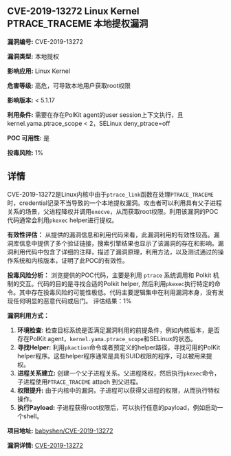 ## CVE-2019-13272 Linux Kernel PTRACE_TRACEME 本地提权漏洞

**漏洞编号:** CVE-2019-13272

**漏洞类型:** 本地提权

**影响应用:** Linux Kernel

**危害等级:** 高危，可导致本地用户获取root权限

**影响版本:** < 5.1.17

**利用条件:** 需要在存在PolKit agent的user session上下文执行，且kernel.yama.ptrace_scope < 2，SELinux deny_ptrace=off

**POC 可用性:** 是

**投毒风险:** 1%

## 详情

CVE-2019-13272是Linux内核中由于`ptrace_link`函数在处理`PTRACE_TRACEME`时，credential记录不当导致的一个本地提权漏洞。攻击者可以利用具有父子进程关系的场景，父进程降权并调用`execve`，从而获取root权限。利用该漏洞的POC代码通常会利用`pkexec` helper进行提权。 

**有效性评估：**
从提供的漏洞信息和利用代码来看，此漏洞利用的有效性较高。漏洞库信息中提供了多个验证链接，搜索引擎结果也显示了该漏洞的存在和影响。漏洞利用代码中包含了详细的注释，描述了漏洞原理，利用方法，以及测试通过的操作系统和内核版本，证明了此POC的有效性。

**投毒风险分析：**
浏览提供的POC代码，主要是利用 `ptrace` 系统调用和 Polkit 机制的交互。代码的目的是寻找合适的Polkit helper, 然后利用`pkexec`执行特定的命令。其中存在投毒风险的可能性极低。代码主要逻辑集中在利用漏洞本身，没有发现任何明显的恶意代码或后门。
评估结果：1%

**漏洞利用方式：**
1.  **环境检查:** 检查目标系统是否满足漏洞利用的前提条件，例如内核版本，是否存在PolKit agent，`kernel.yama.ptrace_scope`和SELinux的状态。
2.  **寻找Helper:** 利用`pkaction`命令或者预定义的helper路径，寻找可用的PolKit helper程序。这些helper程序通常是具有SUID权限的程序，可以被用来提权。
3.  **进程关系建立:** 创建一个父子进程关系。父进程降权，然后执行`pkexec`命令，子进程使用`PTRACE_TRACEME` attach 到父进程。
4.  **权限提升:** 由于内核中的漏洞，子进程可以获得父进程的权限，从而执行特权操作。
5.  **执行Payload:** 子进程获得root权限后，可以执行任意的payload，例如启动一个shell。

**项目地址:** [babyshen/CVE-2019-13272](https://github.com/babyshen/CVE-2019-13272)

**漏洞详情:** [CVE-2019-13272](https://nvd.nist.gov/vuln/detail/CVE-2019-13272)